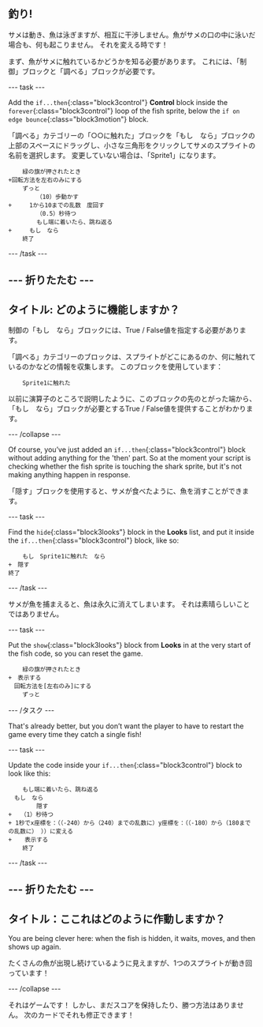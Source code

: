 ## 釣り!

サメは動き、魚は泳ぎますが、相互に干渉しません。魚がサメの口の中に泳いだ場合も、何も起こりません。 それを変える時です！

まず、魚がサメに触れているかどうかを知る必要があります。 これには、「制御」ブロックと「調べる」ブロックが必要です。

\--- task \---

Add the `if...then`{:class="block3control"} **Control** block inside the `forever`{:class="block3control"} loop of the fish sprite, below the `if on edge bounce`{:class="block3motion"} block.

「調べる」カテゴリーの「○○に触れた」ブロックを「もし　なら」ブロックの上部のスペースにドラッグし、小さな三角形をクリックしてサメのスプライトの名前を選択します。 変更していない場合は、「Sprite1」になります。

```blocks3
    緑の旗が押されたとき
+回転方法を左右のみにする
    ずっと
        （10）歩動かす
+　　　1から10までの乱数　度回す　
        （0.5）秒待つ
        もし端に着いたら、跳ね返る
+　　　もし　なら
    終了
```

\--- /task \---

## \--- 折りたたむ \---

## タイトル: どのように機能しますか？

制御の「もし　なら」ブロックには、True / False値を指定する必要があります。

「調べる」カテゴリーのブロックは、スプライトがどこにあるのか、何に触れているのかなどの情報を収集します。 このブロックを使用しています：

```blocks3
    Sprite1に触れた
```

以前に演算子のところで説明したように、このブロックの先のとがった端から、「もし　なら」ブロックが必要とするTrue / False値を提供することがわかります。

\--- /collapse \---

Of course, you’ve just added an `if...then`{:class="block3control"} block without adding anything for the 'then' part. So at the moment your script is checking whether the fish sprite is touching the shark sprite, but it's not making anything happen in response.

「隠す」ブロックを使用すると、サメ​​が食べたように、魚を消すことができます。

\--- task \---

Find the `hide`{:class="block3looks"} block in the **Looks** list, and put it inside the `if...then`{:class="block3control"} block, like so:

```blocks3
    もし　Sprite1に触れた　なら
+　隠す
終了
```

\--- /task \---

サメが魚を捕まえると、魚は永久に消えてしまいます。 それは素晴らしいことではありません。

\--- task \---

Put the `show`{:class="block3looks"} block from **Looks** in at the very start of the fish code, so you can reset the game.

```blocks3
    緑の旗が押されたとき
+　表示する
　回転方法を[左右のみ]にする
    ずっと
```

\--- /タスク \---

That's already better, but you don’t want the player to have to restart the game every time they catch a single fish!

\--- task \---

Update the code inside your `if...then`{:class="block3control"} block to look like this:

```blocks3
    もし端に着いたら、跳ね返る
　もし　なら
        隠す
+　　（1）秒待つ
+ 1秒でx座標を：（（-240）から（240）までの乱数に）y座標を：（（-180）から（180までの乱数に） ））に変える
+　  表示する
    終了
```

\--- /task \---

## \--- 折りたたむ \---

## タイトル：ここれはどのように作動しますか？

You are being clever here: when the fish is hidden, it waits, moves, and then shows up again.

たくさんの魚が出現し続けているように見えますが、1つのスプライトが動き回っています！

\--- /collapse \---

それはゲームです！ しかし、まだスコアを保持したり、勝つ方法はありません。 次のカードでそれも修正できます！